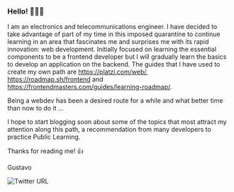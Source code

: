 ### Hello! 👋👋👋


<!--
**gustavosanchezgalarza/gustavosanchezgalarza** is a ✨ _special_ ✨ repository because its `README.md` (this file) appears on your GitHub profile.

Here are some ideas to get you started:

- 🔭 I’m currently working on ...
- 🌱 I’m currently learning ...
- 👯 I’m looking to collaborate on ...
- 🤔 I’m looking for help with ...
- 💬 Ask me about ...
- 📫 How to reach me: ...
- 😄 Pronouns: ...
- ⚡ Fun fact: ...
-->
I am an electronics and telecommunications engineer. I have decided to take advantage of part of my time in this imposed quarantine to continue learning in an area that fascinates me and surprises me with its rapid innovation: web development.
Initially focused on learning the essential components to be a frontend developer but I will gradually learn the basics to develop an application on the backend. The guides that I have used to create my own path are https://platzi.com/web/, https://roadmap.sh/frontend and https://frontendmasters.com/guides/learning-roadmap/.

Being a webdev has been a desired route for a while and what better time than now to do it ...

I hope to start blogging soon about some of the topics that most attract my attention along this path, a recommendation from many developers to practice Public Learning.

Thanks for reading me! 👍

Gustavo

![Twitter URL](https://img.shields.io/twitter/url?label=Twitter%20Home&url=https%3A%2F%2Ftwitter.com%2Fgusanchedev)
